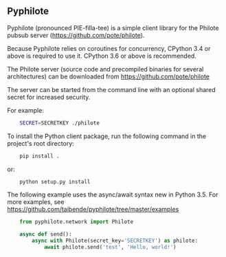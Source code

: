 ## Pyphilote

Pyphilote (pronounced PIE-filla-tee) is a simple client library for the
Philote pubsub server (https://github.com/pote/philote).

Because Pyphilote relies on coroutines for concurrency, CPython 3.4 or above
is required to use it. CPython 3.6 or above is recommended.

The Philote server (source code and precompiled binaries for several
architectures) can be downloaded from https://github.com/pote/philote

The server can be started from the command line with an optional 
shared secret for increased security.

For example:

```bash
    SECRET=SECRETKEY ./philote
```

To install the Python client package, run the following command in the 
project's root directory:

```bash
    pip install .
```

or:

```bash
    python setup.py install
```

The following example uses the async/await syntax new in Python 3.5.
For more examples, see
https://github.com/taibende/pyphilote/tree/master/examples

```python
    from pyphilote.network import Philote

    async def send():
        async with Philote(secret_key='SECRETKEY') as philote:
            await philote.send('test', 'Hello, world!')
```
